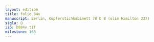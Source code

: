 ```yaml
---
layout: edition
title: folio 84v
manuscript: Berlin, Kupferstichkabinett 78 D 8 (olim Hamilton 337)
sigla: B
iip: b084v.tif
milestone: 168
---
```

